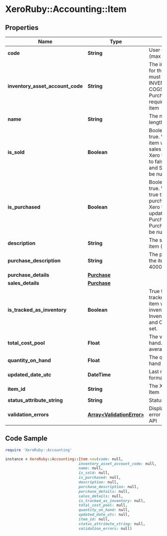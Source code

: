 # XeroRuby::Accounting::Item

## Properties

Name | Type | Description | Notes
------------ | ------------- | ------------- | -------------
**code** | **String** | User defined item code (max length &#x3D; 30) | 
**inventory_asset_account_code** | **String** | The inventory asset account for the item. The account must be of type INVENTORY. The  COGSAccountCode in PurchaseDetails is also required to create a tracked item | [optional] 
**name** | **String** | The name of the item (max length &#x3D; 50) | [optional] 
**is_sold** | **Boolean** | Boolean value, defaults to true. When IsSold is true the item will be available on sales transactions in the Xero UI. If IsSold is updated to false then Description and SalesDetails values will be nulled. | [optional] 
**is_purchased** | **Boolean** | Boolean value, defaults to true. When IsPurchased is true the item is available for purchase transactions in the Xero UI. If IsPurchased is updated to false then PurchaseDescription and PurchaseDetails values will be nulled. | [optional] 
**description** | **String** | The sales description of the item (max length &#x3D; 4000) | [optional] 
**purchase_description** | **String** | The purchase description of the item (max length &#x3D; 4000) | [optional] 
**purchase_details** | [**Purchase**](Purchase.md) |  | [optional] 
**sales_details** | [**Purchase**](Purchase.md) |  | [optional] 
**is_tracked_as_inventory** | **Boolean** | True for items that are tracked as inventory. An item will be tracked as inventory if the InventoryAssetAccountCode and COGSAccountCode are set. | [optional] 
**total_cost_pool** | **Float** | The value of the item on hand. Calculated using average cost accounting. | [optional] 
**quantity_on_hand** | **Float** | The quantity of the item on hand | [optional] 
**updated_date_utc** | **DateTime** | Last modified date in UTC format | [optional] 
**item_id** | **String** | The Xero identifier for an Item | [optional] 
**status_attribute_string** | **String** | Status of object | [optional] 
**validation_errors** | [**Array&lt;ValidationError&gt;**](ValidationError.md) | Displays array of validation error messages from the API | [optional] 

## Code Sample

```ruby
require 'XeroRuby::Accounting'

instance = XeroRuby::Accounting::Item.new(code: null,
                                 inventory_asset_account_code: null,
                                 name: null,
                                 is_sold: null,
                                 is_purchased: null,
                                 description: null,
                                 purchase_description: null,
                                 purchase_details: null,
                                 sales_details: null,
                                 is_tracked_as_inventory: null,
                                 total_cost_pool: null,
                                 quantity_on_hand: null,
                                 updated_date_utc: null,
                                 item_id: null,
                                 status_attribute_string: null,
                                 validation_errors: null)
```


